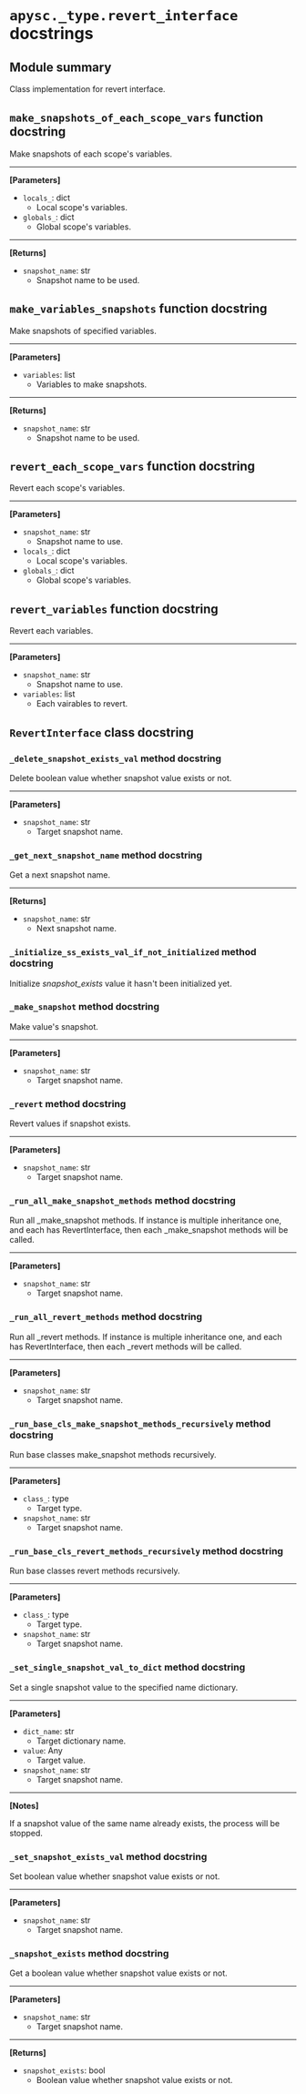# `apysc._type.revert_interface` docstrings

## Module summary

Class implementation for revert interface.

## `make_snapshots_of_each_scope_vars` function docstring

Make snapshots of each scope's variables.<hr>

**[Parameters]**

- `locals_`: dict
  - Local scope's variables.
- `globals_`: dict
  - Global scope's variables.

<hr>

**[Returns]**

- `snapshot_name`: str
  - Snapshot name to be used.

## `make_variables_snapshots` function docstring

Make snapshots of specified variables.<hr>

**[Parameters]**

- `variables`: list
  - Variables to make snapshots.

<hr>

**[Returns]**

- `snapshot_name`: str
  - Snapshot name to be used.

## `revert_each_scope_vars` function docstring

Revert each scope's variables.<hr>

**[Parameters]**

- `snapshot_name`: str
  - Snapshot name to use.
- `locals_`: dict
  - Local scope's variables.
- `globals_`: dict
  - Global scope's variables.

## `revert_variables` function docstring

Revert each variables.<hr>

**[Parameters]**

- `snapshot_name`: str
  - Snapshot name to use.
- `variables`: list
  - Each vairables to revert.

## `RevertInterface` class docstring

### `_delete_snapshot_exists_val` method docstring

Delete boolean value whether snapshot value exists or not.<hr>

**[Parameters]**

- `snapshot_name`: str
  - Target snapshot name.

### `_get_next_snapshot_name` method docstring

Get a next snapshot name.<hr>

**[Returns]**

- `snapshot_name`: str
  - Next snapshot name.

### `_initialize_ss_exists_val_if_not_initialized` method docstring

Initialize _snapshot_exists_ value it hasn't been initialized yet.

### `_make_snapshot` method docstring

Make value's snapshot.<hr>

**[Parameters]**

- `snapshot_name`: str
  - Target snapshot name.

### `_revert` method docstring

Revert values if snapshot exists.<hr>

**[Parameters]**

- `snapshot_name`: str
  - Target snapshot name.

### `_run_all_make_snapshot_methods` method docstring

Run all _make_snapshot methods. If instance is multiple inheritance one, and each has RevertInterface, then each _make_snapshot methods will be called.<hr>

**[Parameters]**

- `snapshot_name`: str
  - Target snapshot name.

### `_run_all_revert_methods` method docstring

Run all _revert methods. If instance is multiple inheritance one, and each has RevertInterface, then each _revert methods will be called.<hr>

**[Parameters]**

- `snapshot_name`: str
  - Target snapshot name.

### `_run_base_cls_make_snapshot_methods_recursively` method docstring

Run base classes make_snapshot methods recursively.<hr>

**[Parameters]**

- `class_`: type
  - Target type.
- `snapshot_name`: str
  - Target snapshot name.

### `_run_base_cls_revert_methods_recursively` method docstring

Run base classes revert methods recursively.<hr>

**[Parameters]**

- `class_`: type
  - Target type.
- `snapshot_name`: str
  - Target snapshot name.

### `_set_single_snapshot_val_to_dict` method docstring

Set a single snapshot value to the specified name dictionary.<hr>

**[Parameters]**

- `dict_name`: str
  - Target dictionary name.
- `value`: Any
  - Target value.
- `snapshot_name`: str
  - Target snapshot name.

<hr>

**[Notes]**

If a snapshot value of the same name already exists, the process will be stopped.

### `_set_snapshot_exists_val` method docstring

Set boolean value whether snapshot value exists or not.<hr>

**[Parameters]**

- `snapshot_name`: str
  - Target snapshot name.

### `_snapshot_exists` method docstring

Get a boolean value whether snapshot value exists or not.<hr>

**[Parameters]**

- `snapshot_name`: str
  - Target snapshot name.

<hr>

**[Returns]**

- `snapshot_exists`: bool
  - Boolean value whether snapshot value exists or not.